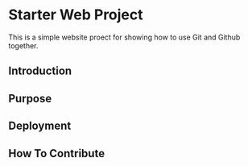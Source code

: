 # Starter Web Project

This is a simple website proect for showing how to use Git and Github together.

## Introduction

## Purpose

## Deployment

## How To Contribute